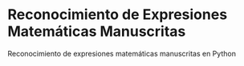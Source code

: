# Reconocimiento de Expresiones Matemáticas Manuscritas
Reconocimiento de expresiones matemáticas manuscritas en Python
